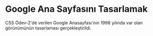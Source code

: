 # Google Ana Sayfasını Tasarlamak

CSS Ödev-2'de verilen Google Anasayfası'nın 1998 yılında var olan görünümünün tasarlaması gerçekleştirildi.

